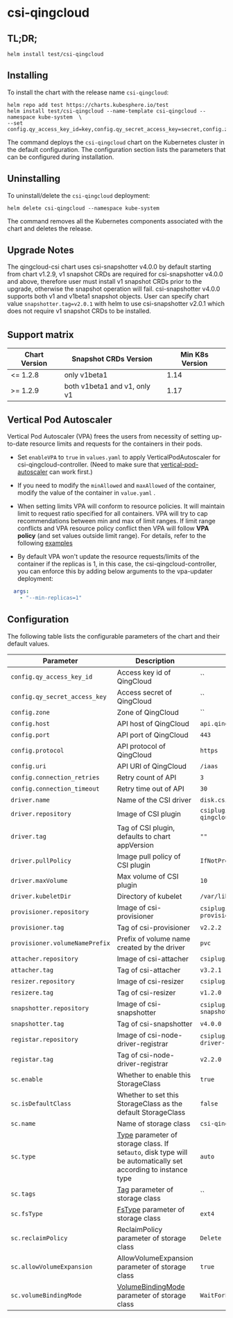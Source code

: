 # csi-qingcloud

## TL;DR;

```console
helm install test/csi-qingcloud
```

## Installing

To install the chart with the release name `csi-qingcloud`:

```console
helm repo add test https://charts.kubesphere.io/test
helm install test/csi-qingcloud --name-template csi-qingcloud --namespace kube-system  \
--set config.qy_access_key_id=key,config.qy_secret_access_key=secret,config.zone=zone
```

The command deploys the `csi-qingcloud` chart on the Kubernetes cluster in the default configuration. The configuration section lists the parameters that can be configured during installation.

## Uninstalling

To uninstall/delete the `csi-qingcloud` deployment:

```console
helm delete csi-qingcloud --namespace kube-system
```

The command removes all the Kubernetes components associated with the chart and deletes the release.

## Upgrade Notes
The qingcloud-csi chart uses csi-snapshotter v4.0.0 by default starting from chart v1.2.9, v1 snapshot CRDs are required for csi-snapshotter v4.0.0 and above, therefore user must install v1 snapshot CRDs prior to the upgrade, otherwise the snapshot operation will fail.
csi-snapshotter v4.0.0 supports both v1 and v1beta1 snapshot objects.
User can specify chart value `snapshotter.tag=v2.0.1` with helm to use csi-snapshotter v2.0.1 which does not require v1 snapshot CRDs to be installed.

## Support matrix　

Chart Version | Snapshot CRDs Version | Min K8s Version 
--- | --- | --- 
 &lt;= 1.2.8 | only v1beta1 | 1.14 
 &gt;= 1.2.9 | both v1beta1 and v1, only v1 | 1.17 

## Vertical Pod Autoscaler
Vertical Pod Autoscaler (VPA) frees the users from necessity of setting up-to-date resource limits and requests for the containers in their pods.

- Set `enableVPA` to `true` in ` values.yaml ` to apply VerticalPodAutoscaler for csi-qingcloud-controller. (Need to make sure that [vertical-pod-autoscaler](https://github.com/kubernetes/autoscaler/tree/master/vertical-pod-autoscaler) can work first.)

- If you need to modify the `minAllowed` and `maxAllowed` of the container, modify the value of the container in `value.yaml` .

- When setting limits VPA will conform to resource policies. It will maintain limit to request ratio specified for all containers. VPA will try to cap recommendations between min and max of limit ranges. If limit range conflicts and VPA resource policy conflict then VPA will follow **VPA policy** (and set values outside limit range).
  For details, refer to the following [examples](https://github.com/kubernetes/autoscaler/tree/master/vertical-pod-autoscaler#examples)


- By default VPA won't update the resource requests/limits of the container if the replicas is 1, in this case, the csi-qingcloud-controller, you can enforce this by adding below arguments to the vpa-updater deployment:
```yaml
  args:
    - "--min-replicas=1"
```

## Configuration

The following table lists the configurable parameters of the chart and their default values.

Parameter | Description | Default
--- | --- | ---
`config.qy_access_key_id` | Access key id of QingCloud | ``
`config.qy_secret_access_key` | Access secret of QingCloud | ``
`config.zone` | Zone of QingCloud | ``
`config.host` | API host of QingCloud | `api.qingcloud.com`
`config.port` | API port of QingCloud | `443`
`config.protocol` | API protocol of QingCloud | `https`
`config.uri` | API URI of QingCloud | `/iaas`
`config.connection_retries` | Retry count of API| `3`
`config.connection_timeout` | Retry time out of API| `30`
`driver.name` | Name of the CSI driver | `disk.csi.qingcloud.com`
`driver.repository` | Image of CSI plugin| `csiplugin/csi-qingcloud`
`driver.tag` | Tag of CSI plugin, defaults to chart appVersion | `""`
`driver.pullPolicy` | Image pull policy of CSI plugin | `IfNotPresent`
`driver.maxVolume` | Max volume of CSI plugin | `10`
`driver.kubeletDir` | Directory of kubelet | `/var/lib/kubelet`
`provisioner.repository` | Image of csi-provisioner | `csiplugin/csi-provisioner`
`provisioner.tag` | Tag of csi-provisioner | `v2.2.2`
`provisioner.volumeNamePrefix` | Prefix of volume name created by the driver | `pvc`
`attacher.repository` | Image of csi-attacher | `csiplugin/csi-attacher`
`attacher.tag` | Tag of csi-attacher | `v3.2.1`
`resizer.repository` | Image of csi-resizer | `csiplugin/csi-resizer`
`resizere.tag` | Tag of csi-resizer | `v1.2.0`
`snapshotter.repository` | Image of csi-snapshotter | `csiplugin/csi-snapshotter`
`snapshotter.tag` | Tag of csi-snapshotter | `v4.0.0`
`registar.repository` | Image of csi-node-driver-registrar| `csiplugin/csi-node-driver-registrar`
`registar.tag` | Tag of csi-node-driver-registrar | `v2.2.0`
`sc.enable` | Whether to enable this StorageClass | `true`
`sc.isDefaultClass` | Whether to set this StorageClass as the default StorageClass | `false`
`sc.name` | Name of storage class | `csi-qingcloud`
`sc.type` | [Type](https://github.com/yunify/qingcloud-csi/blob/master/docs/user-guide.md#type-maxsize-minsize-stepsize) parameter of storage class. If set`auto`, disk type will be automatically set according to instance type| `auto`
`sc.tags` | [Tag](https://github.com/yunify/qingcloud-csi/blob/master/docs/user-guide.md#tags) parameter of storage class | ``
`sc.fsType` | [FsType](https://github.com/yunify/qingcloud-csi/blob/master/docs/user-guide.md#fstype) parameter of storage class | `ext4`
`sc.reclaimPolicy` | ReclaimPolicy parameter of storage class | `Delete`
`sc.allowVolumeExpansion` | AllowVolumeExpansion parameter of storage class | `true`
`sc.volumeBindingMode` | [VolumeBindingMode](https://github.com/yunify/qingcloud-csi/blob/master/docs/user-guide.md#topology-awareness) parameter of storage class | `WaitForFirstConsumer`
